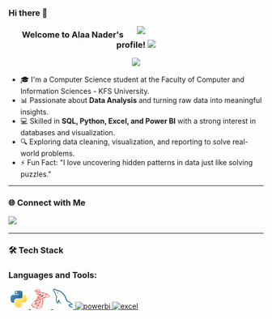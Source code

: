### Hi there 👋

<!--
**alaa2n/alaa2n** is a ✨ _special_ ✨ repository because its `README.md` (this file) appears on your GitHub profile.
-->

<img width="250" align="right" src="https://c.tenor.com/_DOBjnGspYAAAAAM/code-coding.gif">

<h3 align="center">
  Welcome to Alaa Nader's profile!
  <img src="https://media.giphy.com/media/hvRJCLFzcasrR4ia7z/giphy.gif" width="28">
</h3>

<!-- Typing SVG -->
<p align="center">
  <a href="https://github.com/DenverCoder1/readme-typing-svg"><img src="https://readme-typing-svg.herokuapp.com/?lines=Data%20Analyst;SQL%20%7C%20Python%20%7C%20Power%20BI;Always%20learning%20new%20things&font=Fira%20Code&center=true&width=500&height=45&color=f75c7e&vCenter=true&size=22"></a>
</p> 

- 🎓 I'm a Computer Science student at the Faculty of Computer and Information Sciences - KFS University.  
- 📊 Passionate about **Data Analysis** and turning raw data into meaningful insights.  
- 💻 Skilled in **SQL, Python, Excel, and Power BI** with a strong interest in databases and visualization.  
- 🔍 Exploring data cleaning, visualization, and reporting to solve real-world problems.  
- ⚡ Fun Fact: "I love uncovering hidden patterns in data just like solving puzzles."  

---

### 🌐 Connect with Me
<a href="https://www.linkedin.com/in/alaa-nader-246459255/" target="_blank"><img src="https://img.shields.io/badge/-Alaa%20Nader-0077B5?style=for-the-badge&logo=Linkedin&logoColor=white"/></a>

---

### 🛠 Tech Stack
<h3 align="left">Languages and Tools:</h3>
<p align="left">
  <a href="https://www.python.org/" target="_blank" rel="noreferrer">
    <img src="https://raw.githubusercontent.com/devicons/devicon/master/icons/python/python-original.svg" alt="python" width="40" height="40"/>
  </a> 
  <a href="https://www.microsoft.com/en-us/sql-server" target="_blank" rel="noreferrer">
    <img src="https://raw.githubusercontent.com/devicons/devicon/master/icons/microsoftsqlserver/microsoftsqlserver-plain.svg" alt="sqlserver" width="40" height="40"/>
  </a> 
  <a href="https://www.mysql.com/" target="_blank" rel="noreferrer">
    <img src="https://raw.githubusercontent.com/devicons/devicon/master/icons/mysql/mysql-original.svg" alt="mysql" width="40" height="40"/>
  </a> 
  <a href="https://powerbi.microsoft.com/" target="_blank" rel="noreferrer">
    <img src="https://cdn.worldvectorlogo.com/logos/power-bi.svg" alt="powerbi" width="40" height="40"/>
  </a> 
  <a href="https://www.microsoft.com/en/microsoft-365/excel" target="_blank" rel="noreferrer">
    <img src="https://img.icons8.com/color/48/microsoft-excel-2019--v1.png" alt="excel" width="40" height="40"/>
  </a>
</p>
